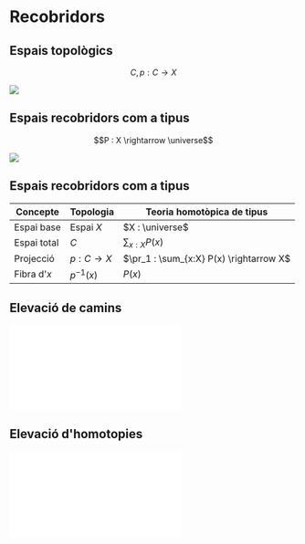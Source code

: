 # Recobridors

## Espais topològics

$$C, p : C \rightarrow X$$

![](out/images/covering-topology.png)


## Espais recobridors com a tipus

$$P : X \rightarrow \universe$$

![](out/images/covering-type.png)


## Espais recobridors com a tipus

| Concepte | Topologia | Teoria homotòpica de tipus |
|---|---|---|
| Espai base | Espai $X$ | $X : \universe$ |
| Espai total | $C$ | $\sum_{x:X} P(x)$ |
| Projecció | $p : C \rightarrow X$ | $\pr_1 : \sum_{x:X} P(x) \rightarrow X$ |
| Fibra d'$x$ | $p^{-1}(x)$ | $P(x)$ |


## Elevació de camins

![](out/images/covering-path.pdf)


## Elevació d'homotopies

![](out/images/covering-homotopy.pdf)
